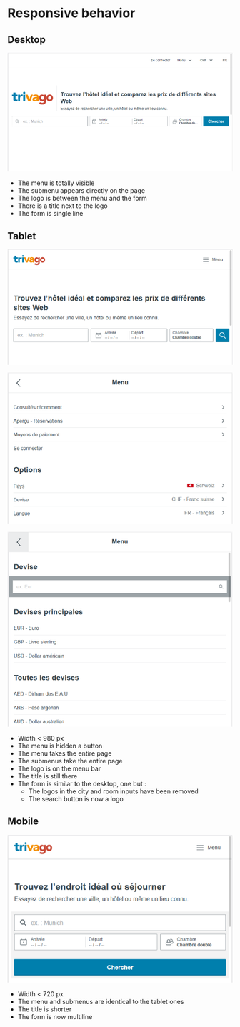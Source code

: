 # Responsive behavior
## Desktop

![Desktop view](sources/desktop.PNG)

* The menu is totally visible
* The submenu appears directly on the page
* The logo is between the menu and the form
* There is a title next to the logo
* The form is single line

## Tablet

![Tablet view](sources/tablet.PNG)

![Tablet menu](sources/menu.PNG)

![Tablet submenu](sources/submenu.PNG)

* Width < 980 px
* The menu is hidden a button
* The menu takes the entire page
* The submenus take the entire page
* The logo is on the menu bar
* The title is still there
* The form is similar to the desktop, one but :
    * The logos in the city and room inputs have been removed
    * The search button is now a logo

## Mobile

![Tablet view](sources/mobile.PNG)

* Width < 720 px
* The menu and submenus are identical to the tablet ones
* The title is shorter
* The form is now multiline